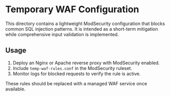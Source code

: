 # Temporary WAF Configuration

This directory contains a lightweight ModSecurity configuration that blocks common SQL injection patterns. It is intended as a short-term mitigation while comprehensive input validation is implemented.

## Usage

1. Deploy an Nginx or Apache reverse proxy with ModSecurity enabled.
2. Include `temp-waf-rules.conf` in the ModSecurity ruleset.
3. Monitor logs for blocked requests to verify the rule is active.

These rules should be replaced with a managed WAF service once available.
